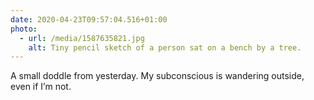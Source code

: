 ```yaml
---
date: 2020-04-23T09:57:04.516+01:00
photo:
  - url: /media/1587635821.jpg
    alt: Tiny pencil sketch of a person sat on a bench by a tree.
---
```

A small doddle from yesterday. My subconscious is wandering outside, even if I’m not.
